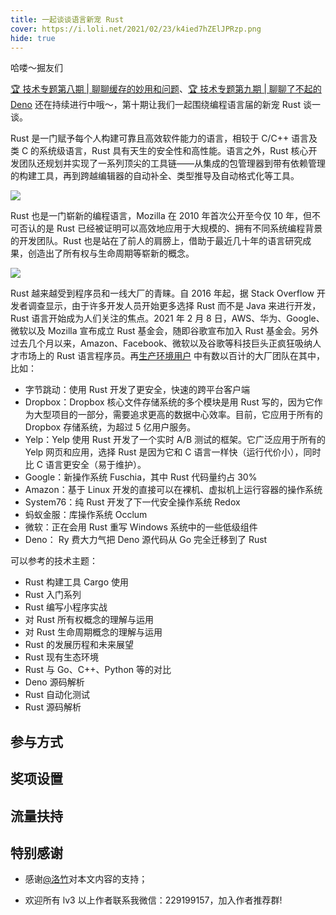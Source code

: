 ```yaml
---
title: 一起谈谈语言新宠 Rust
cover: https://i.loli.net/2021/02/23/k4ied7hZElJPRzp.png
hide: true
---
```


哈喽～掘友们

[🏆 技术专题第八期 | 聊聊缓存的妙用和问题](https://juejin.cn/post/6909884662638706702)、[🏆 技术专题第九期 | 聊聊了不起的 Deno](https://juejin.cn/post/6931972377941114888) 还在持续进行中哦～，第十期让我们一起围绕编程语言届的新宠 Rust 谈一谈。

Rust 是一门赋予每个人构建可靠且高效软件能力的语言，相较于 C/C++ 语言及类 C 的系统级语言，Rust 具有天生的安全性和高性能。语言之外，Rust 核心开发团队还规划并实现了一系列顶尖的工具链——从集成的包管理器到带有依赖管理的构建工具，再到跨越编辑器的自动补全、类型推导及自动格式化等工具。

![](https://i.loli.net/2021/02/24/EzDbSJ1Pc2BwVWY.png)

Rust 也是一门崭新的编程语言，Mozilla 在 2010 年首次公开至今仅 10 年，但不可否认的是 Rust 已经被证明可以高效地应用于大规模的、拥有不同系统编程背景的开发团队。Rust 也是站在了前人的肩膀上，借助于最近几十年的语言研究成果，创造出了所有权与生命周期等崭新的概念。

![](https://i.loli.net/2021/02/24/Vz7ytjGh42Qrovl.png)

Rust 越来越受到程序员和一线大厂的青睐。自 2016 年起，据 Stack Overflow 开发者调查显示，由于许多开发人员开始更多选择 Rust 而不是 Java 来进行开发，Rust 语言开始成为人们关注的焦点。2021 年 2 月 8 日，AWS、华为、Google、微软以及 Mozilla 宣布成立 Rust 基金会，随即谷歌宣布加入 Rust 基金会。另外过去几个月以来，Amazon、Facebook、微软以及谷歌等科技巨头正疯狂吸纳人才市场上的 Rust 语言程序员。再[生产环境用户](https://www.rust-lang.org/zh-CN/production/users) 中有数以百计的大厂团队在其中，比如：

- 字节跳动：使用 Rust 开发了更安全，快速的跨平台客户端
- Dropbox：Dropbox 核心文件存储系统的多个模块是用 Rust 写的，因为它作为大型项目的一部分，需要追求更高的数据中心效率。目前，它应用于所有的 Dropbox 存储系统，为超过 5 亿用户服务。
- Yelp：Yelp 使用 Rust 开发了一个实时 A/B 测试的框架。它广泛应用于所有的 Yelp 网页和应用，选择 Rust 是因为它和 C 语言一样快（运行代价小），同时比 C 语言更安全（易于维护）。
- Google：新操作系统 Fuschia，其中 Rust 代码量约占 30%
- Amazon：基于 Linux 开发的直接可以在裸机、虚拟机上运行容器的操作系统
- System76：纯 Rust 开发了下一代安全操作系统 Redox
- 蚂蚁金服：库操作系统 Occlum
- 微软：正在会用 Rust 重写 Windows 系统中的一些低级组件
- Deno： Ry 费大力气把 Deno 源代码从 Go 完全迁移到了 Rust

可以参考的技术主题：

- Rust 构建工具 Cargo 使用
- Rust 入门系列
- Rust 编写小程序实战
- 对 Rust 所有权概念的理解与运用
- 对 Rust 生命周期概念的理解与运用
- Rust 的发展历程和未来展望
- Rust 现有生态环境
- Rust 与 Go、C++、Python 等的对比
- Deno 源码解析
- Rust 自动化测试
- Rust 源码解析

## 参与方式

<!-- TODO -->

## 奖项设置

<!-- TODO -->

## 流量扶持

<!-- TODO -->

## 特别感谢

- 感谢[@洛竹](https://juejin.cn/user/325111174662855/posts)对本文内容的支持；

- 欢迎所有 lv3 以上作者联系我微信：229199157，加入作者推荐群!
